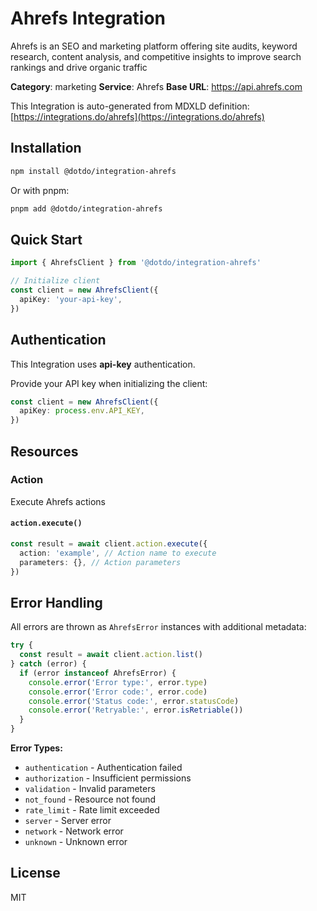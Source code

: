 # Ahrefs Integration

Ahrefs is an SEO and marketing platform offering site audits, keyword research, content analysis, and competitive insights to improve search rankings and drive organic traffic

**Category**: marketing
**Service**: Ahrefs
**Base URL**: https://api.ahrefs.com

This Integration is auto-generated from MDXLD definition: [https://integrations.do/ahrefs](https://integrations.do/ahrefs)

## Installation

```bash
npm install @dotdo/integration-ahrefs
```

Or with pnpm:

```bash
pnpm add @dotdo/integration-ahrefs
```

## Quick Start

```typescript
import { AhrefsClient } from '@dotdo/integration-ahrefs'

// Initialize client
const client = new AhrefsClient({
  apiKey: 'your-api-key',
})
```

## Authentication

This Integration uses **api-key** authentication.

Provide your API key when initializing the client:

```typescript
const client = new AhrefsClient({
  apiKey: process.env.API_KEY,
})
```

## Resources

### Action

Execute Ahrefs actions

#### `action.execute()`

```typescript
const result = await client.action.execute({
  action: 'example', // Action name to execute
  parameters: {}, // Action parameters
})
```

## Error Handling

All errors are thrown as `AhrefsError` instances with additional metadata:

```typescript
try {
  const result = await client.action.list()
} catch (error) {
  if (error instanceof AhrefsError) {
    console.error('Error type:', error.type)
    console.error('Error code:', error.code)
    console.error('Status code:', error.statusCode)
    console.error('Retryable:', error.isRetriable())
  }
}
```

**Error Types:**

- `authentication` - Authentication failed
- `authorization` - Insufficient permissions
- `validation` - Invalid parameters
- `not_found` - Resource not found
- `rate_limit` - Rate limit exceeded
- `server` - Server error
- `network` - Network error
- `unknown` - Unknown error

## License

MIT
